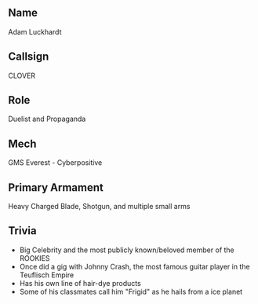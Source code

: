 ## Name
Adam Luckhardt

## Callsign
CLOVER

## Role
Duelist and Propaganda 

## Mech
GMS Everest - Cyberpositive

## Primary Armament
Heavy Charged Blade, Shotgun, and multiple small arms

## Trivia

* Big Celebrity and the most publicly known/beloved member of the ROOKIES
* Once did a gig with Johnny Crash, the most famous guitar player in the Teuflisch Empire
* Has his own line of hair-dye products
* Some of his classmates call him "Frigid" as he hails from a ice planet
